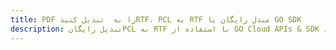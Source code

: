---title: PDF را به  تبدیل کنیدRTF، PCL به RTF مبدل رایگان یا GO SDKdescription: تبدیل رایگانPCL به RTF با استفاده از GO Cloud APIs & SDK همچنین اسناد PDF را در Cloud ایجاد، ویرایش و رندر کنید.---